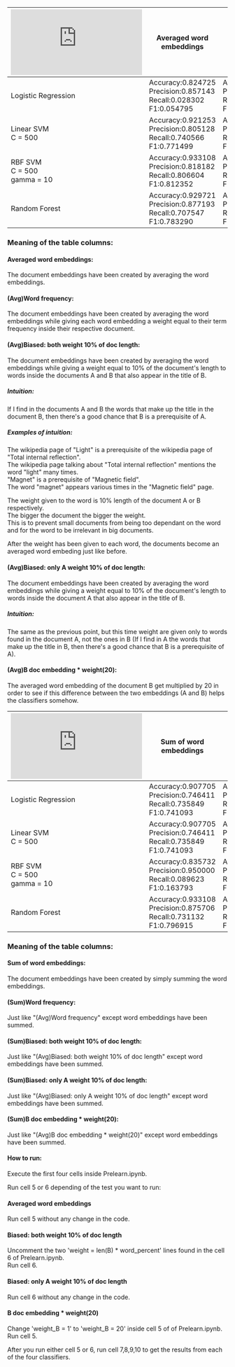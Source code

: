 |  ![Fasttext](https://fasttext.cc/docs/en/pretrained-vectors.html)  | Averaged word embeddings | (Avg)Word frequency   | (Avg)Biased: both weight 10% of doc length  | (Avg)Biased: only A weight 10% of doc length | (Avg)B doc embedding * weight(20) 
| ------------- |-------------| -----------------| ----|---- | ---- | 
| Logistic Regression  |Accuracy:0.824725 <br> Precision:0.857143 <br> Recall:0.028302 <br> F1:0.054795| Accuracy:0.822185 <br> Precision:1.000000 <br> Recall:0.009434 <br> F1:0.018692|Accuracy:0.890771 <br> Precision:0.832000 <br> Recall:0.490566 <br> F1:0.617211 | Accuracy:0.825572 <br> Precision:0.750000 <br> Recall:0.042453 <br> F1:0.080357 | Accuracy:0.902625 <br> Precision:0.801242 <br> Recall:0.608491 <br> F1:0.691689 
| Linear SVM <br> C = 500     | Accuracy:0.921253 <br> Precision:0.805128 <br> Recall:0.740566 <br> F1:0.771499| Accuracy:0.832345 <br> Precision:0.750000 <br> Recall:0.099057 <br> F1:0.175000|Accuracy:0.898391 <br> Precision:0.693277 <br> Recall:0.778302 <br> F1:0.733333 |Accuracy:0.912786 <br> Precision:0.755869 <br> Recall:0.759434 <br> F1:0.757647 |Accuracy:0.909399 <br> Precision:0.737557 <br> Recall:0.768868 <br> F1:0.752887 
| RBF SVM <br> C = 500 <br> gamma = 10  |  Accuracy:0.933108 <br> Precision:0.818182 <br> Recall:0.806604 <br> F1:0.812352| Accuracy:0.844200 <br> Precision:0.804348 <br> Recall:0.174528 <br> F1:0.286822|Accuracy:0.899238 <br> Precision:0.746032 <br> Recall:0.665094 <br> F1:0.703242 | Accuracy:0.902625 <br> Precision:0.746193 <br> Recall:0.693396 <br> F1:0.718826 | Accuracy:0.919560 <br> Precision:0.800000 <br> Recall:0.735849 <br> F1:0.766585 
| Random Forest |  Accuracy:0.929721 <br> Precision:0.877193 <br> Recall:0.707547 <br> F1:0.783290| Accuracy:0.928874 <br> Precision:0.890244 <br> Recall:0.688679 <br> F1:0.776596|Accuracy:0.922947 <br> Precision:0.823529 <br> Recall:0.726415 <br> F1:0.771930 | Accuracy:0.928874 <br> Precision:0.844086 <br> Recall:0.740566 <br> F1:0.788945 | Accuracy:0.935648 <br> Precision:0.909639 <br> Recall:0.712264 <br> F1:0.798942 


### Meaning of the table columns:

#### Averaged word embeddings:
The document embeddings have been created by averaging the word embeddings.

#### (Avg)Word frequency:
The document embeddings have been created by averaging the word embeddings while giving each word embedding a weight equal to their term frequency inside their respective document.

#### (Avg)Biased: both weight 10% of doc length:
The document embeddings have been created by averaging the word embeddings while giving a weight equal to 10% of the document's length to words inside the documents A and B that also appear in the title of B.

##### Intuition:
If I find in the documents A and B the words that make up the title in the document B, then there's a good chance that B is a prerequisite of A.  

##### Examples of intuition:  
The wikipedia page of "Light" is a prerequisite of the wikipedia page of "Total internal reflection".  
The wikipedia page talking about "Total internal reflection" mentions the word "light" many times.  
"Magnet" is a prerequisite of "Magnetic field".   
The word "magnet" appears various times in the "Magnetic field" page.  

The weight given to the word is 10% length of the document A or B respectively.  
The bigger the document the bigger the weight.  
This is to prevent small documents from being too dependant on the word and for the word to be irrelevant in big documents.  

After the weight has been given to each word, the documents become an averaged word embeding just like before.


#### (Avg)Biased: only A weight 10% of doc length:
The document embeddings have been created by averaging the word embeddings while giving a weight equal to 10% of the document's length to words inside the document A  that also appear in the title of B.

##### Intuition:
The same as the previous point, but this time weight are given only to words found in the document A, not the ones in B
(If I find in A the words that make up the title in B, then there's a good chance that B is a prerequisite of A).  

#### (Avg)B doc embedding * weight(20):
The averaged word embedding of the document B get multiplied by 20 in order to see if this difference between the two embeddings (A and B) helps the classifiers somehow.

|  ![Fasttext](https://fasttext.cc/docs/en/pretrained-vectors.html)  | Sum of word embeddings | (Sum)Word frequency | (Sum)Biased: both weight 10% of doc length | (Sum)Biased: only A weight 10% of doc length | (Sum)B doc embedding * weight(20) 
| ------------- |-------------| -------------| -------------| -------------| -------------| 
| Logistic Regression  | Accuracy:0.907705 <br> Precision:0.746411 <br> Recall:0.735849 <br> F1:0.741093 | Accuracy:0.846715 <br> Precision:0.846715 <br> Recall:0.846715 <br> F1:0.846715 | Accuracy:0.893311 <br> Precision:0.685345 <br> Recall:0.750000 <br> F1:0.716216| Accuracy:0.890771 <br> Precision:0.679654 <br> Recall:0.740566 <br> F1:0.708804 | Accuracy:0.911092 <br> Precision:0.755981 <br> Recall:0.745283 <br> F1:0.750594
| Linear SVM <br> C = 500     | Accuracy:0.907705 <br> Precision:0.746411 <br> Recall:0.735849 <br> F1:0.741093 | Accuracy:0.889077 <br> Precision:0.672340 <br> Recall:0.745283 <br> F1:0.706935 | Accuracy:0.842506 <br> Precision:0.546429 <br> Recall:0.721698 <br> F1:0.621951| Accuracy:0.791702 <br> Precision:0.441379 <br> Recall:0.603774 <br> F1:0.509960 | Accuracy:0.806097 <br> Precision:0.477922 <br> Recall:0.867925 <br> F1:0.616415
| RBF SVM <br> C = 500 <br> gamma = 10 | Accuracy:0.835732 <br> Precision:0.950000 <br> Recall:0.089623 <br> F1:0.163793 | Accuracy:0.835732 <br> Precision:0.950000 <br> Recall:0.089623 <br> F1:0.163793 | Accuracy:0.835732 <br> Precision:0.950000 <br> Recall:0.089623 <br> F1:0.163793 | Accuracy:0.835732 <br> Precision:0.950000 <br> Recall:0.089623 <br> F1:0.163793 | Accuracy:0.835732 <br> Precision:0.950000 <br> Recall:0.089623 <br> F1:0.163793
| Random Forest | Accuracy:0.933108 <br> Precision:0.875706 <br> Recall:0.731132 <br> F1:0.796915 | Accuracy:0.929721 <br> Precision:0.860335 <br> Recall:0.726415 <br> F1:0.787724 | Accuracy:0.925487 <br> Precision:0.844444 <br> Recall:0.716981 <br> F1:0.775510 | Accuracy:0.921253 <br> Precision:0.821622 <br> Recall:0.716981 <br> F1:0.765743 | Accuracy:0.931414 <br> Precision:0.874286 <br> Recall:0.721698 <br> F1:0.790698

### Meaning of the table columns:

#### Sum of word embeddings:
The document embeddings have been created by simply summing the word embeddings.

#### (Sum)Word frequency:
Just like "(Avg)Word frequency" except word embeddings have been summed.

#### (Sum)Biased: both weight 10% of doc length:
Just like "(Avg)Biased: both weight 10% of doc length" except word embeddings have been summed.

#### (Sum)Biased: only A weight 10% of doc length:
Just like "(Avg)Biased: only A weight 10% of doc length" except word embeddings have been summed.

#### (Sum)B doc embedding * weight(20):
Just like "(Avg)B doc embedding * weight(20)" except word embeddings have been summed.



#### How to run:
Execute the first four cells inside Prelearn.ipynb.

Run cell 5 or 6 depending of the test you want to run:  
#### Averaged word embeddings  
Run cell 5 without any change in the code.  
#### Biased: both weight 10% of doc length  
Uncomment the two 'weight = len(B) * word_percent' lines found in the cell 6 of Prelearn.ipynb.  
Run cell 6.  
#### Biased: only A weight 10% of doc length
Run cell 6 without any change in the code.  
#### B doc embedding * weight(20)
Change 'weight_B = 1' to 'weight_B = 20' inside cell 5 of of Prelearn.ipynb.  
Run cell 5.

After you run either cell 5 or 6, run cell 7,8,9,10 to get the results from each of the four classifiers.



